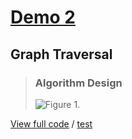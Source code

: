 <!-- hotfix: KaTeX -->
<!-- https://github.com/yzane/vscode-markdown-pdf/issues/21/ -->
<script type="text/javascript" src="http://cdn.mathjax.org/mathjax/latest/MathJax.js?config=TeX-AMS-MML_HTMLorMML"></script>
<script type="text/x-mathjax-config">MathJax.Hub.Config({ tex2jax: { inlineMath: [['$', '$']] }, messageStyle: 'none' });</script>

# [Demo 2](https://student.desmos.com/?prepopulateCode=b33pqa)

## Graph Traversal

> ### Algorithm Design
>
> ![Figure 1.](https://github.com/hendraanggrian/IIT-CS430/raw/assets/desmos/graph_traversal.jpg)

[View full code](https://github.com/hendraanggrian/IIT-CS430/blob/main/testbed/app/src/main/java/com/example/graph/MazeGraphs.java)
/ [test](https://github.com/hendraanggrian/IIT-CS430/blob/main/testbed/app/src/test/java/com/example/graph/MazeGraphsTest.java)
